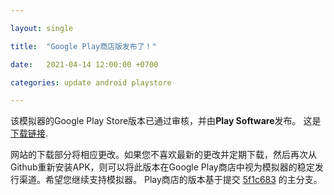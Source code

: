 ```yaml
---

layout: single

title:  "Google Play商店版发布了！"

date:   2021-04-14 12:00:00 +0700

categories: update android playstore

---
```


该模拟器的Google Play Store版本已通过审核，并由**Play Software**发布。 这是 [下载链接](https://play.google.com/store/apps/details?id=com.github.eka2l1).

网站的下载部分将相应更改。如果您不喜欢最新的更改并定期下载，然后再次从Github重新安装APK，则可以将此版本在Google Play商店中视为模拟器的稳定发行渠道。希望您继续支持模拟器。
Play商店的版本基于提交 [5f1c683](https://github.com/EKA2L1/EKA2L1/commit/5f1c68345e0ae4c8a84006fe86056a4fbb832c22) 的主分支。
